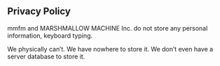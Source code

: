 ## Privacy Policy

mmfm and MARSHMALLOW MACHINE Inc. do not store any personal information, keyboard typing.

We physically can’t.  We have nowhere to store it.  We don’t even have a server database to store it. 